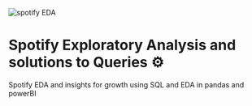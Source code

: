 ![spotify EDA](https://github.com/user-attachments/assets/516d412e-333d-4019-b250-81bf7a8f9acd)


# Spotify Exploratory Analysis and solutions to Queries ⚙️

Spotify EDA and insights for growth using SQL and EDA in pandas and powerBI
